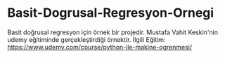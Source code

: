 # Basit-Dogrusal-Regresyon-Ornegi
Basit doğrusal regresyon için örnek bir projedir. 
Mustafa Vahit Keskin'nin udemy eğitiminde gerçekleştirdiği örnektir.
İlgili Eğitim: https://www.udemy.com/course/python-ile-makine-ogrenmesi/
